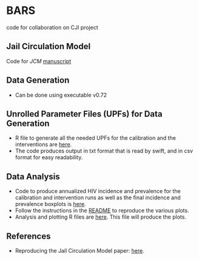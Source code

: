 # BARS
code for collaboration on CJI project
## Jail Circulation Model
Code for _JCM_ [manuscript](https://www.ncbi.nlm.nih.gov/pubmed/38026447)

## Data Generation
 - Can be done using executable v0.72

## Unrolled Parameter Files (UPFs) for Data Generation
 - R file to generate all the needed UPFs for the calibration and the interventions are [here](https://github.com/khanna7/BARS/tree/jcm-paper/transmission_model/swift_proj/data).
 - The code produces output in txt format that is read by swift, and in csv format for easy readability. 

## Data Analysis 
 - Code to produce annualized HIV incidence and prevalence for the calibration and intervention runs as well as the final incidence and prevalence boxplots is [here](https://github.com/khanna7/BARS/tree/jcm-paper/transmission_model/swift_proj/R). 
 - Follow the instructions in the [README](https://github.com/khanna7/BARS/blob/jcm-paper/transmission_model/swift_proj/R/README.md) to reproduce the various plots.
 - Analysis and plotting R files are [here](https://github.com/khanna7/BARS/tree/jcm-paper/transmission_model/swift_proj/R/12sc). This file will produce the plots.
 
## References
 - Reproducing the Jail Circulation Model paper: [here](https://docs.google.com/document/d/1EPRCsISDPPzzIEecDm73_X3vh0W88izykLYFrzLQobQ/).
